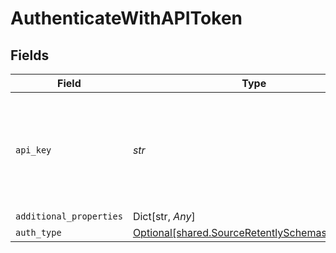 # AuthenticateWithAPIToken


## Fields

| Field                                                                                                                                       | Type                                                                                                                                        | Required                                                                                                                                    | Description                                                                                                                                 |
| ------------------------------------------------------------------------------------------------------------------------------------------- | ------------------------------------------------------------------------------------------------------------------------------------------- | ------------------------------------------------------------------------------------------------------------------------------------------- | ------------------------------------------------------------------------------------------------------------------------------------------- |
| `api_key`                                                                                                                                   | *str*                                                                                                                                       | :heavy_check_mark:                                                                                                                          | Retently API Token. See the <a href="https://app.retently.com/settings/api/tokens">docs</a> for more information on how to obtain this key. |
| `additional_properties`                                                                                                                     | Dict[str, *Any*]                                                                                                                            | :heavy_minus_sign:                                                                                                                          | N/A                                                                                                                                         |
| `auth_type`                                                                                                                                 | [Optional[shared.SourceRetentlySchemasAuthType]](../../models/shared/sourceretentlyschemasauthtype.md)                                      | :heavy_minus_sign:                                                                                                                          | N/A                                                                                                                                         |